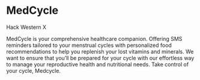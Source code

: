 # MedCycle
Hack Western X

MedCycle is your comprehensive healthcare companion. Offering SMS reminders tailored to your menstrual cycles with personalized food recommendations to help you replenish your lost vitamins and minerals. We want to ensure that you’ll be prepared for your cycle with our effortless way to manage your reproductive health and nutritional needs. Take control of your cycle, Medcycle.

